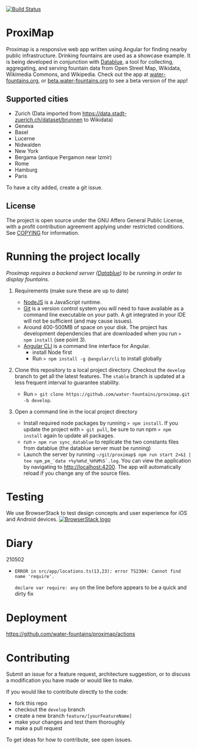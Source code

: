 [![Build Status](https://github.com/water-fountains/proximap/actions/workflows/build-ubuntu.yml/badge.svg)](https://github.com/water-fountains/proximap/actions/workflows/build-ubuntu.yml)

# ProxiMap

Proximap is a responsive web app written using Angular for finding nearby public infrastructure. Drinking fountains are used as a showcase example.
It is being developed in conjunction with [Datablue](https://github.com/water-fountains/datablue), a tool for collecting, aggregating, and serving
fountain data from Open Street Map, Wikidata, Wikimedia Commons, and Wikipedia. Check out the app at [water-fountains.org](https://water-fountains.org), or [beta.water-fountains.org](https://beta.water-fountains.org) to see a beta version of the app!

## Supported cities

- Zurich (Data imported from https://data.stadt-zuerich.ch/dataset/brunnen to Wikidata)
- Geneva
- Basel
- Lucerne
- Nidwalden
- New York
- Bergama (antique Pergamon near Izmir)
- Rome
- Hamburg
- Paris

To have a city added, create a git issue.

## License

The project is open source under the GNU Affero General Public License, with a profit contribution agreement applying under restricted conditions. See [COPYING](/COPYING) for information.

# Running the project locally

_Proximap requires a backend server ([Datablue](https://github.com/water-fountains/datablue)) to be running in order to display fountains._

1. Requirements (make sure these are up to date)

   - [NodeJS](https://nodejs.org) is a JavaScript runtime.
   - [Git](https://git-scm.com/) is a version control system you will need to have available as a command line executable on your path. A git integrated in your IDE will not be sufficient (and may cause issues).
   - Around 400-500MB of space on your disk. The project has development dependencies that are downloaded when you run `> npm install` (see point 3).
   - [Angular CLI](https://cli.angular.io/) is a command line interface for Angular.
     - install Node first
     - Run `> npm install -g @angular/cli` to install globally

2. Clone this repository to a local project directory. Checkout the `develop` branch to get all the latest features. The `stable` branch is updated at a less frequent interval to guarantee stability.

   - Run `> git clone https://github.com/water-fountains/proximap.git -b develop`.

3. Open a command line in the local project directory
   - Install required node packages by running `> npm install`. If you update the project with `> git pull`, be sure to run npm `> npm install` again to update all packages.
   - run `> npm run sync_datablue` to replicate the two constants files from datablue (the datablue server must be running)
   - Launch the server by running ``~/git/proximap$ npm run start 2>&1 | tee npm_pm_`date +%y%m%d_%H%M%S`.log``. You can view the application by navigating to <a href="http://localhost:4200" target="_blank" >http://localhost:4200</a>. The app will automatically reload if you change any of the source files.

# Testing

We use BrowserStack to test design concepts and user experience for iOS and Android devices.
[![BrowserStack logo](https://raw.githubusercontent.com/mmmatthew/proximap/master/docs/images/BrowserStack_Logo-01.png "BrowserStack")](http://browserstack.com/)

# Diary

210502

- `ERROR in src/app/locations.ts(13,23): error TS2304: Cannot find name 'require'.`

  `declare var require: any` on the line before appears to be a quick and dirty fix

# Deployment

https://github.com/water-fountains/proximap/actions

# Contributing

Submit an issue for a feature request, architecture suggestion, or to discuss a modification you have made or would like to make.

If you would like to contribute directly to the code:

- fork this repo
- checkout the `develop` branch
- create a new branch `feature/[yourFeatureName]`
- make your changes and test them thoroughly
- make a pull request

To get ideas for how to contribute, see open issues.
